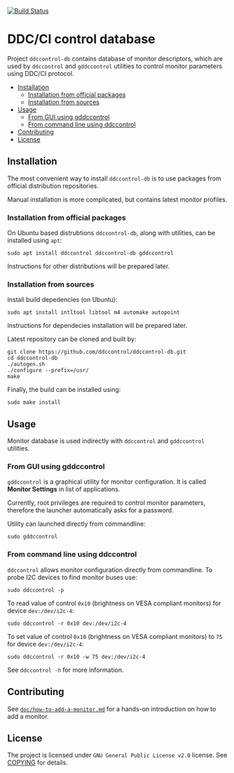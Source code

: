[![Build Status][travis-badge]][travis]

[travis-badge]: https://travis-ci.org/ddccontrol/ddccontrol-db.svg?branch=master
[travis]: https://travis-ci.org/ddccontrol/ddccontrol-db

# DDC/CI control database

Project `ddccontrol-db` contains database of monitor descriptors, which are used by  `ddccontrol` and `gddccontrol` utilities to control monitor parameters using DDC/CI protocol.

* [Installation](#installation)
    * [Installation from official packages](#installation-from-official-packages)
    * [Installation from sources](#installation-from-sources)
* [Usage](#usage)
    * [From GUI using gddccontrol](#from-gui-using-gddccontrol)
    * [From command line using ddccontrol](#from-command-line-using-ddccontrol)
* [Contributing](#contributing)
* [License](#license)

## Installation

The most convenient way to install `ddccontrol-db` is to use packages from official distribution repositories.

Manual installation is more complicated, but contains latest monitor profiles.

### Installation from official packages

On Ubuntu based distrubtions `ddccontrol-db`, along with utilities, can be installed using `apt`:

```shell
sudo apt install ddccontrol ddccontrol-db gddccontrol
```

Instructions for other distributions will be prepared later.

### Installation from sources

Install build depedencies (on Ubuntu):

```shell
sudo apt install intltool libtool m4 automake autopoint
```

Instructions for dependecies installation will be prepared later.

Latest repository can be cloned and built by:

```shell
git clone https://github.com/ddccontrol/ddccontrol-db.git
cd ddccontrol-db
./autogen.sh 
./configure --prefix=/usr/
make
```

Finally, the build can be installed using:

```shell
sudo make install
```

## Usage

Monitor database is used indirectly with `ddccontrol` and `gddccontrol` utilities.

### From GUI using gddccontrol

`gddccontrol` is a graphical utility for monitor configuration. It is called **Monitor Settings** in list of applications.

Currently, root privileges are required to control monitor parameters, therefore the launcher automatically asks for a password.

Utility can launched directly from commandline:

```shell
sudo gddccontrol
```

### From command line using ddccontrol

`ddccontrol` allows monitor configuration directly from commandline. To probe I2C devices to find monitor buses use:

```shell
sudo ddccontrol -p
```

To read value of control `0x10` (brightness on VESA compliant monitors) for device `dev:/dev/i2c-4`:

```shell
sudo ddccontrol -r 0x10 dev:/dev/i2c-4
```

To set value of control `0x10` (brightness on VESA compliant monitors) to `75` for device `dev:/dev/i2c-4`:

```shell
sudo ddccontrol -r 0x10 -w 75 dev:/dev/i2c-4
```

See `ddccontrol -h` for more information.

## Contributing

See [`doc/how-to-add-a-monitor.md`](doc/how-to-add-a-monitor.md) for a hands-on introduction on how to add a monitor.

## License

The project is licensed under `GNU General Public License v2.0` license. See [COPYING](COPYING) for details.
